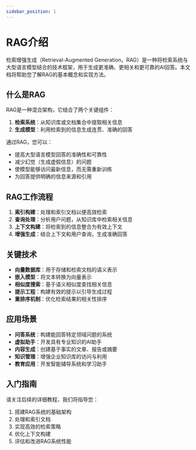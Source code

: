 ```yaml
---
sidebar_position: 1
---
```


# RAG介绍

检索增强生成（Retrieval-Augmented Generation，RAG）是一种将检索系统与大型语言模型结合的技术框架，用于生成更准确、更相关和更可靠的AI回答。本文档将帮助您了解RAG的基本概念和实现方法。

## 什么是RAG

RAG是一种混合架构，它结合了两个关键组件：

1. **检索系统**：从知识库或文档集合中提取相关信息
2. **生成模型**：利用检索到的信息生成连贯、准确的回答

通过RAG，您可以：

- 提高大型语言模型回答的准确性和可靠性
- 减少幻觉（生成虚假信息）的问题
- 使模型能够访问最新信息，而无需重新训练
- 为回答提供明确的信息来源和引用

## RAG工作流程

1. **索引构建**：处理和索引文档以便高效检索
2. **查询处理**：分析用户问题，从知识库中检索相关信息
3. **上下文构建**：将检索到的信息整合为有效上下文
4. **增强生成**：结合上下文和用户查询，生成准确回答

## 关键技术

- **向量数据库**：用于存储和检索文档的语义表示
- **嵌入模型**：将文本转换为向量表示
- **相似度搜索**：基于语义相似度查找相关信息
- **提示工程**：构建有效的提示以引导生成过程
- **重排序机制**：优化检索结果的相关性排序

## 应用场景

- **问答系统**：构建能回答特定领域问题的系统
- **虚拟助手**：开发具有专业知识的AI助手
- **内容生成**：创建基于事实的文章、报告或摘要
- **知识管理**：增强企业知识库的访问与利用
- **教育应用**：开发智能辅导系统和学习助手

## 入门指南

请关注后续的详细教程，我们将指导您：

1. 搭建RAG系统的基础架构
2. 处理和索引文档
3. 实现高效的检索策略
4. 优化上下文构建
5. 评估和改进RAG系统性能 